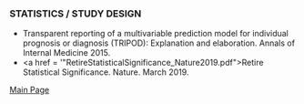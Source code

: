 ### STATISTICS / STUDY DESIGN
- Transparent reporting of a multivariable prediction model for individual prognosis or diagnosis (TRIPOD): Explanation and elaboration. Annals of Internal Medicine 2015. 
- <a href = '"RetireStatisticalSignificance_Nature2019.pdf">Retire Statistical Significance. </a>Nature. March 2019.

<a href = "https://tracielin.github.io/PICU_Resources/index"> Main Page </a>
